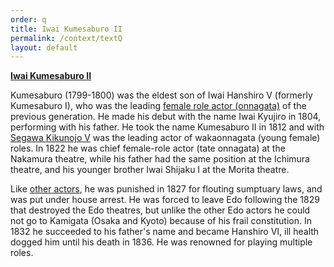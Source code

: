 ```yaml
---
order: q
title: Iwai Kumesaburo II
permalink: /context/textQ
layout: default
---
```

**[Iwai Kumesaburo II](/exhibition/group-19)**

Kumesaburo (1799-1800) was the eldest son of Iwai Hanshiro V (formerly Kumesaburo I), who was the leading [female role actor (onnagata)](/context/textG) of the previous generation. He made his debut with the name Iwai Kyujiro in 1804, performing with his father. He took the name Kumesaburo II in 1812 and with [Segawa Kikunojo V](/exhibition/group-7) was the leading actor of wakaonnagata (young female) roles. In 1822 he was chief female-role actor (tate onnagata) at the Nakamura theatre, while his father had the same position at the Ichimura theatre, and his younger brother Iwai Shijaku I at the Morita theatre.

Like [other actors](/context/textE), he was punished in 1827 for flouting sumptuary laws, and was put under house arrest. He was forced to leave Edo following the 1829 that destroyed the Edo theatres, but unlike the other Edo actors he could not go to Kamigata (Osaka and Kyoto) because of his frail constitution. In 1832 he succeeded to his father's name and became Hanshiro VI, ill health dogged him until his death in 1836. He was renowned for playing multiple roles.
